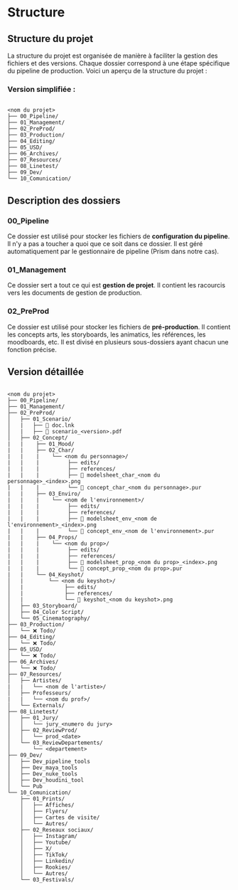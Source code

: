 # Structure

## Structure du projet

La structure du projet est organisée de manière à faciliter la gestion des fichiers et des versions. Chaque dossier correspond à une étape spécifique du pipeline de production. Voici un aperçu de la structure du projet :

### Version simplifiée :

```tree

<nom du projet>
├── 00_Pipeline/
├── 01_Management/
├── 02_PreProd/
├── 03_Production/
├── 04_Editing/
├── 05_USD/
├── 06_Archives/
├── 07_Resources/
├── 08_Linetest/
├── 09_Dev/
└── 10_Comunication/

```

## Description des dossiers

### 00_Pipeline

Ce dossier est utilisé pour stocker les fichiers de **configuration du pipeline**. Il n'y a pas a toucher a quoi que ce soit dans ce dossier. Il est géré automatiquement par le gestionnaire de pipeline (Prism dans notre cas).

### 01_Management

Ce dossier sert a tout ce qui est **gestion de projet**. Il contient les racourcis vers les documents de gestion de production.

### 02_PreProd

Ce dossier est utilisé pour stocker les fichiers de **pré-production**. Il contient les concepts arts, les storyboards, les animatics, les références, les moodboards, etc. Il est divisé en plusieurs sous-dossiers ayant chacun une fonction précise.


## Version détaillée

```tree

<nom du projet>
├── 00_Pipeline/
├── 01_Management/
├── 02_PreProd/
│   ├── 01_Scenario/
│   |   ├── 📄 doc.lnk
│   |   ├── 📄 scenario_<version>.pdf
│   ├── 02_Concept/
|   |    ├── 01_Mood/
|   |    ├── 02_Char/
|   |    |    └── <nom du personnage>/
|   |    |         ├── edits/
|   |    |         ├── references/
|   |    |         ├── 📄 modelsheet_char_<nom du personnage>_<index>.png
|   |    |         └── 📄 concept_char_<nom du personnage>.pur
|   |    ├── 03_Enviro/
|   |    |    └── <nom de l'environnement>/
|   |    |         ├── edits/
|   |    |         ├── references/
|   |    |         ├── 📄 modelsheet_env_<nom de l'environnement>_<index>.png
|   |    |         └── 📄 concept_env_<nom de l'environnement>.pur
|   |    ├── 04_Props/
|   |    |    └── <nom du prop>/
|   |    |         ├── edits/
|   |    |         ├── references/
|   |    |         ├── 📄 modelsheet_prop_<nom du prop>_<index>.png
|   |    |         └── 📄 concept_prop_<nom du prop>.pur
|   |    └── 04_Keyshot/
│   |        └── <nom du keyshot>/
│   |             ├── edits/
│   |             ├── references/
│   |             └── 📄 keyshot_<nom du keyshot>.png
│   ├── 03_Storyboard/
│   ├── 04_Color Script/
│   └── 05_Cinematography/
├── 03_Production/
│   └── ❌ Todo/
├── 04_Editing/
│   └── ❌ Todo/
├── 05_USD/
│   └── ❌ Todo/
├── 06_Archives/
│   └── ❌ Todo/
├── 07_Resources/
│   ├── Artistes/
|   |   └── <nom de l'artiste>/
│   ├── Professeurs/
|   |   └── <nom du prof>/
│   └── Externals/
├── 08_Linetest/
│   ├── 01_Jury/
│   │   └── jury_<numero du jury>
│   ├── 02_ReviewProd/
│   │   └── prod_<date>
│   └── 03_ReviewDepartements/
│       └── <departement>
├── 09_Dev/
│   ├── Dev_pipeline_tools
│   ├── Dev_maya_tools
│   ├── Dev_nuke_tools
│   ├── Dev_houdini_tool
│   └── Pub
└── 10_Comunication/
    ├── 01_Prints/
    │   ├── Affiches/
    │   ├── Flyers/
    │   ├── Cartes de visite/
    │   └── Autres/
    ├── 02_Reseaux sociaux/
    │   ├── Instagram/
    │   ├── Youtube/
    │   ├── X/
    │   ├── TikTok/
    │   ├── Linkedin/
    │   ├── Rookies/
    │   └── Autres/
    └── 03_Festivals/

```
